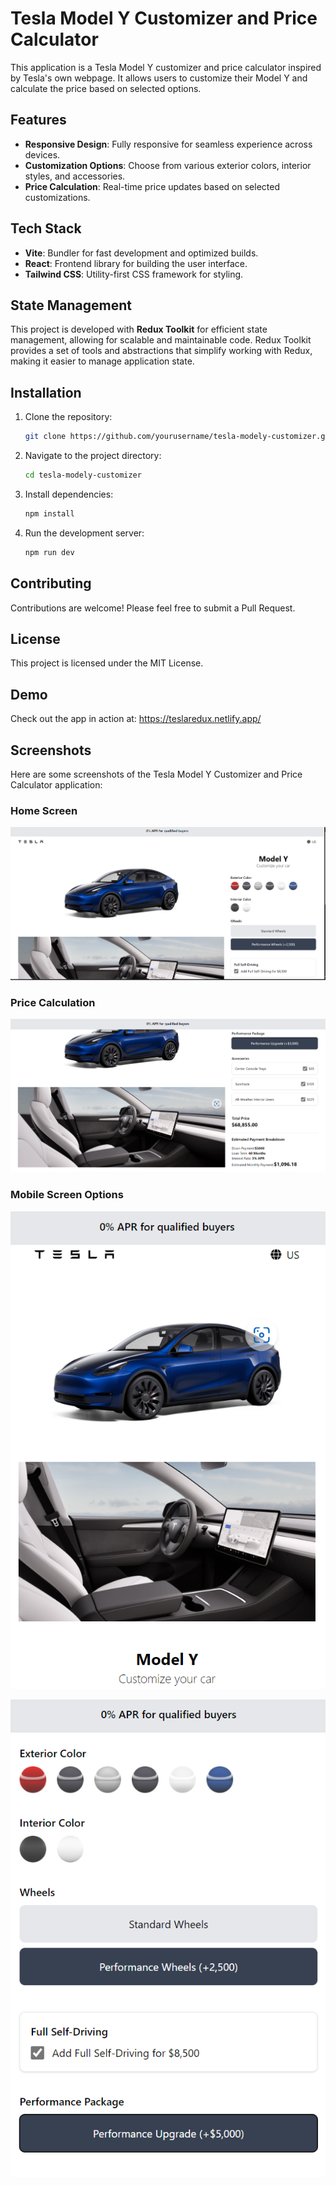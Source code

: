 # Tesla Model Y Customizer and Price Calculator

This application is a Tesla Model Y customizer and price calculator inspired by Tesla's own webpage. It allows users to customize their Model Y and calculate the price based on selected options.

## Features

- **Responsive Design**: Fully responsive for seamless experience across devices.
- **Customization Options**: Choose from various exterior colors, interior styles, and accessories.
- **Price Calculation**: Real-time price updates based on selected customizations.

## Tech Stack

- **Vite**: Bundler for fast development and optimized builds.
- **React**: Frontend library for building the user interface.
- **Tailwind CSS**: Utility-first CSS framework for styling.

## State Management

This project is developed with **Redux Toolkit** for efficient state management, allowing for scalable and maintainable code. Redux Toolkit provides a set of tools and abstractions that simplify working with Redux, making it easier to manage application state.

## Installation

1. Clone the repository:
   ```bash
   git clone https://github.com/yourusername/tesla-modely-customizer.git
   ```
2. Navigate to the project directory:
   ```bash
   cd tesla-modely-customizer
   ```
3. Install dependencies:
   ```bash
   npm install
   ```
4. Run the development server:
   ```bash
   npm run dev
   ```

## Contributing

Contributions are welcome! Please feel free to submit a Pull Request.

## License

This project is licensed under the MIT License.

## Demo

Check out the app in action at: https://teslaredux.netlify.app/

## Screenshots

Here are some screenshots of the Tesla Model Y Customizer and Price Calculator application:

### Home Screen

![Home Screen](https://raw.githubusercontent.com/raghavmalhotra/Tesla-model-Y-Customizer-redux/refs/heads/main/screenshots/1.png)

### Price Calculation

![Price Calculation](https://raw.githubusercontent.com/raghavmalhotra/Tesla-model-Y-Customizer-redux/refs/heads/main/screenshots/4.png)

### Mobile Screen Options

![Customization Options](https://raw.githubusercontent.com/raghavmalhotra/Tesla-model-Y-Customizer-redux/refs/heads/main/screenshots/2.png)

![Customization Options](https://raw.githubusercontent.com/raghavmalhotra/Tesla-model-Y-Customizer-redux/refs/heads/main/screenshots/3.png)
